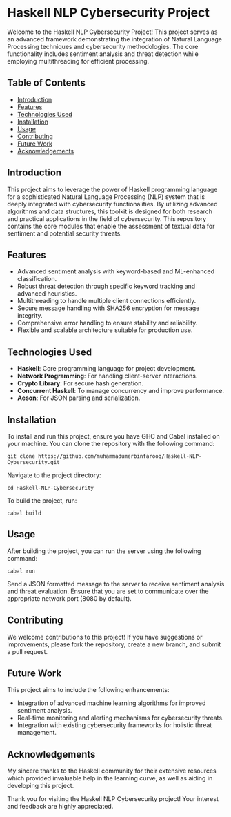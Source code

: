 <h1>Haskell NLP Cybersecurity Project</h1>

<p>Welcome to the Haskell NLP Cybersecurity Project! This project serves as an advanced framework demonstrating the integration of Natural Language Processing techniques and cybersecurity methodologies. The core functionality includes sentiment analysis and threat detection while employing multithreading for efficient processing.</p>

<h2>Table of Contents</h2>
<ul>
    <li><a href="#introduction">Introduction</a></li>
    <li><a href="#features">Features</a></li>
    <li><a href="#technologies-used">Technologies Used</a></li>
    <li><a href="#installation">Installation</a></li>
    <li><a href="#usage">Usage</a></li>
    <li><a href="#contributing">Contributing</a></li>
    <li><a href="#future-work">Future Work</a></li>
    <li><a href="#acknowledgements">Acknowledgements</a></li>
</ul>

<h2 id="introduction">Introduction</h2>
<p>This project aims to leverage the power of Haskell programming language for a sophisticated Natural Language Processing (NLP) system that is deeply integrated with cybersecurity functionalities. By utilizing advanced algorithms and data structures, this toolkit is designed for both research and practical applications in the field of cybersecurity. This repository contains the core modules that enable the assessment of textual data for sentiment and potential security threats.</p>

<h2 id="features">Features</h2>
<ul>
    <li>Advanced sentiment analysis with keyword-based and ML-enhanced classification.</li>
    <li>Robust threat detection through specific keyword tracking and advanced heuristics.</li>
    <li>Multithreading to handle multiple client connections efficiently.</li>
    <li>Secure message handling with SHA256 encryption for message integrity.</li>
    <li>Comprehensive error handling to ensure stability and reliability.</li>
    <li>Flexible and scalable architecture suitable for production use.</li>
</ul>

<h2 id="technologies-used">Technologies Used</h2>
<ul>
    <li><strong>Haskell</strong>: Core programming language for project development.</li>
    <li><strong>Network Programming</strong>: For handling client-server interactions.</li>
    <li><strong>Crypto Library</strong>: For secure hash generation.</li>
    <li><strong>Concurrent Haskell</strong>: To manage concurrency and improve performance.</li>
    <li><strong>Aeson</strong>: For JSON parsing and serialization.</li>
</ul>

<h2 id="installation">Installation</h2>
<p>To install and run this project, ensure you have GHC and Cabal installed on your machine. You can clone the repository with the following command:</p>
<pre><code>git clone https://github.com/muhammadumerbinfarooq/Haskell-NLP-Cybersecurity.git</code></pre>
<p>Navigate to the project directory:</p>
<pre><code>cd Haskell-NLP-Cybersecurity</code></pre>
<p>To build the project, run:</p>
<pre><code>cabal build</code></pre>

<h2 id="usage">Usage</h2>
<p>After building the project, you can run the server using the following command:</p>
<pre><code>cabal run</code></pre>
<p>Send a JSON formatted message to the server to receive sentiment analysis and threat evaluation. Ensure that you are set to communicate over the appropriate network port (8080 by default).</p>

<h2 id="contributing">Contributing</h2>
<p>We welcome contributions to this project! If you have suggestions or improvements, please fork the repository, create a new branch, and submit a pull request.</p>

<h2 id="future-work">Future Work</h2>
<p>This project aims to include the following enhancements:</p>
<ul>
    <li>Integration of advanced machine learning algorithms for improved sentiment analysis.</li>
    <li>Real-time monitoring and alerting mechanisms for cybersecurity threats.</li>
    <li>Integration with existing cybersecurity frameworks for holistic threat management.</li>
</ul>

<h2 id="acknowledgements">Acknowledgements</h2>
<p>My sincere thanks to the Haskell community for their extensive resources which provided invaluable help in the learning curve, as well as aiding in developing this project.</p>

<p>Thank you for visiting the Haskell NLP Cybersecurity project! Your interest and feedback are highly appreciated.</p>
